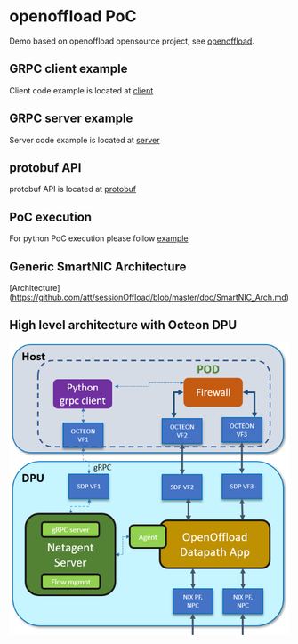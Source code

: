 # openoffload PoC

Demo based on openoffload opensource project, see [openoffload](https://github.com/att/sessionOffload).

## GRPC client example

Client code example is located at [client](https://github.com/att/sessionOffload/blob/master/tests/basic/sessions_client.py)

## GRPC server example

Server code example is located at [server](https://github.com/att/sessionOffload/blob/master/tests/basic/sessions_server.py)

## protobuf API

protobuf API is located at [protobuf](https://github.com/att/sessionOffload/blob/master/protos/openoffload.proto
)

## PoC execution

For python PoC execution please follow [example](https://github.com/att/sessionOffload/blob/master/tests/pythonSimulator/README.md)

## Generic SmartNIC Architecture

[Architecture] (https://github.com/att/sessionOffload/blob/master/doc/SmartNIC_Arch.md)

## High level architecture with Octeon DPU

![](octeon_dpu.png)

